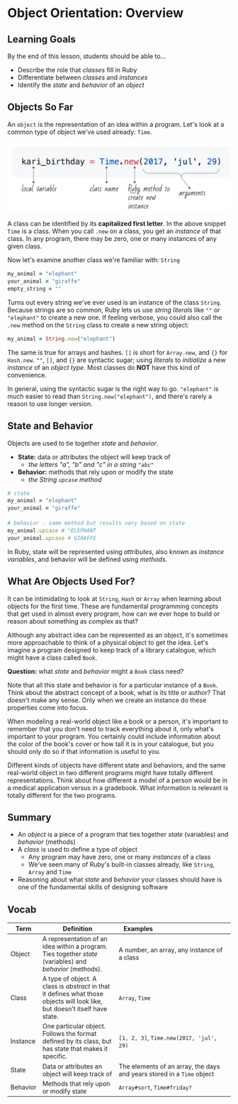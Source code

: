 # Object Orientation: Overview
## Learning Goals
By the end of this lesson, students should be able to...
- Describe the role that _classes_ fill in Ruby
- Differentiate between _classes_ and _instances_
- Identify the _state_ and _behavior_ of an _object_

## Objects So Far

An `object` is the representation of an idea within a program. Let's look at a common type of object we've used already: `Time`.

![variable-assignment](images/variable-assignment.png)

A class can be identified by its __capitalized first letter__. In the above snippet `Time` is a class. When you call `.new` on a class, you get an _instance_ of that class. In any program, there may be zero, one or many instances of any given class.

Now let's examine another class we're familiar with: `String`

```ruby
my_animal = "elephant"
your_animal = "giraffe"
empty_string = ""
```

Turns out every string we've ever used is an instance of the class `String`. Because strings are so common, Ruby lets us use _string literals_ like `""` or `"elephant"` to create a new one. If feeling verbose, you could also call the `.new` method on the `String` class to create a new string object:

```ruby
my_animal = String.new("elephant")
```

The same is true for arrays and hashes. `[]` is short for `Array.new`, and `{}` for `Hash.new`. `""`, `[]`, and `{}` are syntactic sugar; using _literals_ to _initialize_ a new _instance_ of an _object type_. Most classes do **NOT** have this kind of convenience.

In general, using the syntactic sugar is the right way to go. `"elephant"` is much easier to read than `String.new("elephant")`, and there's rarely a reason to use longer version.

## State and Behavior

Objects are used to tie together _state_ and _behavior_.
- **State:** data or attributes the object will keep track of
    - _the letters "a", "b" and "c" in a string `"abc"`_
- **Behavior:** methods that rely upon or modify the state
    - _the String `upcase` method_

```ruby
# state
my_animal = "elephant"
your_animal = "giraffe"

# behavior - same method but results vary based on state
my_animal.upcase # "ELEPHANT
your_animal.upcase # GIRAFFE
```

In Ruby, state will be represented using _attributes_, also known as _instance variables_, and behavior will be defined using _methods_.

## What Are Objects Used For?

It can be intimidating to look at `String`, `Hash` or `Array` when learning about objects for the first time. These are fundamental programming concepts that get used in almost every program, how can we ever hope to build or reason about something as complex as that?

Although any abstract idea can be represented as an object, it's sometimes more approachable to think of a physical object to get the idea. Let's imagine a program designed to keep track of a library catalogue, which might have a class called `Book`.

**Question:** what _state_ and _behavior_ might a `Book` class need?

Note that all this state and behavior is for a particular instance of a `Book`. Think about the abstract concept of a book, what is its title or author? That doesn't make any sense. Only when we create an instance do these properties come into focus.

When modeling a real-world object like a book or a person, it's important to remember that you don't need to track everything about it, only what's important to your program. You certainly could include information about the color of the book's cover or how tall it is in your catalogue, but you should only do so if that information is useful to you.

Different kinds of objects have different state and behaviors, and the same real-world object in two different programs might have totally different representations. Think about how different a model of a person would be in a medical application versus in a gradebook. What information is relevant is totally different for the two programs.

## Summary

- An _object_ is a piece of a program that ties together _state_ (variables) and _behavior_ (methods)
- A _class_ is used to define a type of object
  - Any program may have zero, one or many _instances_ of a class
  - We've seen many of Ruby's built-in classes already, like `String`, `Array` and `Time`
- Reasoning about what _state_ and _behavior_ your classes should have is one of the fundamental skills of designing software

## Vocab

Term              | Definition | Examples&nbsp;&nbsp;&nbsp;&nbsp;&nbsp;&nbsp;&nbsp;&nbsp;&nbsp;&nbsp;&nbsp;&nbsp;&nbsp;&nbsp;&nbsp;&nbsp;&nbsp;&nbsp;&nbsp;&nbsp;&nbsp;&nbsp;&nbsp;&nbsp;&nbsp;&nbsp;&nbsp;&nbsp;&nbsp;&nbsp;&nbsp;&nbsp;&nbsp;&nbsp;&nbsp;&nbsp;&nbsp;&nbsp;&nbsp;&nbsp;&nbsp;&nbsp;
---               | ---        | ---
Object            | A representation of an idea within a program. Ties together _state_ (variables) and _behavior_ (methods). | A number, an array, any instance of a class
Class             | A type of object. A class is _abstract_ in that it defines what those objects will look like, but doesn't itself have state. | `Array`, `Time`
Instance          | One particular object. Follows the format defined by its class, but has state that makes it specific. | `[1, 2, 3]`, `Time.new(2017, 'jul', 29)`
State             | Data or attributes an object will keep track of | The elements of an array, the days and years stored in a `Time` object
Behavior          | Methods that rely upon or modify state | `Array#sort`, `Time#friday?`
